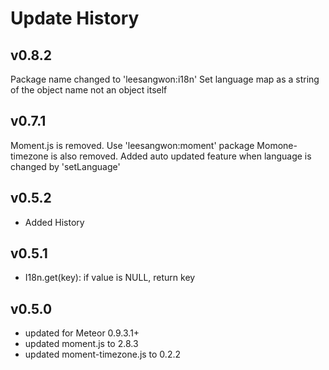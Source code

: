 # Update History

## v0.8.2
  Package name changed to 'leesangwon:i18n'
  Set language map as a string of the object name not an object itself
  
## v0.7.1
  Moment.js is removed. Use 'leesangwon:moment' package
  Momone-timezone is also removed.
  Added auto updated feature when language is changed by 'setLanguage'
  
## v0.5.2  

* Added History

## v0.5.1

* I18n.get(key): if value is NULL, return key

## v0.5.0  

* updated for Meteor 0.9.3.1+  
* updated moment.js to 2.8.3  
* updated moment-timezone.js to 0.2.2
